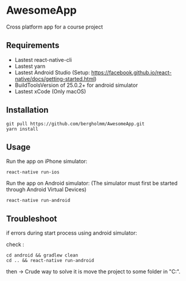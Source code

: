 # AwesomeApp
Cross platform app for a course project

## Requirements

- Lastest react-native-cli
- Lastest yarn
- Lastest Android Studio (Setup: https://facebook.github.io/react-native/docs/getting-started.html)
- BuildToolsVersion of 25.0.2+ for android simulator
- Lastest xCode (Only macOS)

## Installation

```
git pull https://github.com/bergholmm/AwesomeApp.git
yarn install
```

## Usage

Run the app on iPhone simulator:
```
react-native run-ios
```

Run the app on Android simulator: (The simulator must first be started through Android Virtual Devices)
```
react-native run-android
```



## Troubleshoot

if errors during start process using android simulator:

check :
```
cd android && gradlew clean
cd .. && react-native run-android
```
then
-> Crude way to solve it is move the project to some folder in "C:\".
